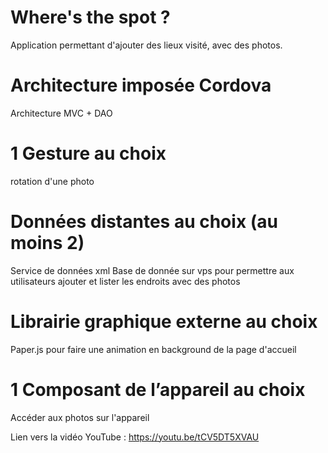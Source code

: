 # Where's the spot ?
Application permettant d'ajouter des lieux visité, avec des photos.
# Architecture imposée Cordova
Architecture MVC + DAO 
# 1 Gesture au choix 
rotation d'une photo
# Données distantes au choix (au moins 2)
Service de données xml
Base de donnée sur vps pour permettre aux utilisateurs ajouter et lister les endroits avec des photos
# Librairie graphique externe au choix 
Paper.js pour faire une animation en background de la page d'accueil
# 1 Composant de l’appareil au choix
Accéder aux photos sur l'appareil

Lien vers la vidéo YouTube : https://youtu.be/tCV5DT5XVAU  
